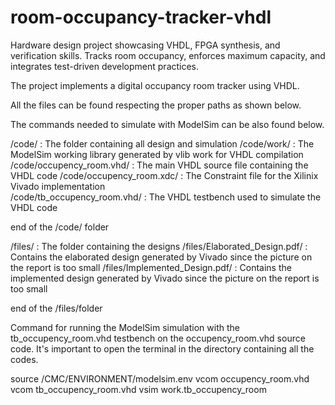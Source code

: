 # room-occupancy-tracker-vhdl
Hardware design project showcasing VHDL, FPGA synthesis, and verification skills. Tracks room occupancy, enforces maximum capacity, and integrates test-driven development practices.

The project implements a digital occupancy room tracker using VHDL. 

All the files can be found respecting the proper paths as shown below.

The commands needed to simulate with ModelSim can be also found below. 


/code/ : The folder containing all design and simulation
/code/work/ : The ModelSim working library generated by  vlib work for VHDL compilation
/code/occupency_room.vhd/ : The main VHDL source file containing the VHDL code
/code/occupency_room.xdc/ : The Constraint file for the Xilinix Vivado implementation	
/code/tb_occupency_room.vhd/ : The VHDL testbench used to simulate the VHDL code

end of the /code/ folder

/files/ : The folder containing the designs
/files/Elaborated_Design.pdf/ : Contains the elaborated design generated by Vivado since the picture on the report is too small
/files/Implemented_Design.pdf/ : Contains the implemented design generated by Vivado since the picture on the report is too small

end of the /files/folder


Command for running the ModelSim simulation with the tb_occupency_room.vhd testbench on the occupency_room.vhd source code.
It's important to open the terminal in the directory containing all the codes.

source /CMC/ENVIRONMENT/modelsim.env
vcom occupency_room.vhd
vcom tb_occupency_room.vhd
vsim work.tb_occupency_room
